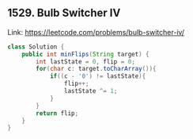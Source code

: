 ## 1529. Bulb Switcher IV
Link: https://leetcode.com/problems/bulb-switcher-iv/

```java
class Solution {
    public int minFlips(String target) {
        int lastState = 0, flip = 0;
        for(char c: target.toCharArray()){
            if((c - '0') != lastState){
                flip++;
                lastState ^= 1;
            }
        }
        return flip;
    }
}

```